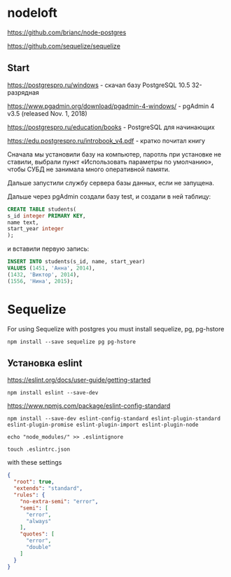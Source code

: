 # nodeloft

https://github.com/brianc/node-postgres

https://github.com/sequelize/sequelize


## Start

https://postgrespro.ru/windows - скачал базу PostgreSQL 10.5 32-разрядная

https://www.pgadmin.org/download/pgadmin-4-windows/ - pgAdmin 4 v3.5 (released Nov. 1, 2018)

https://postgrespro.ru/education/books - PostgreSQL для начинающих

https://edu.postgrespro.ru/introbook_v4.pdf - кратко почитал книгу

Сначала мы установили базу на компьютер, паротль при установке не ставили, выбрали пункт «Использовать
параметры по умолчанию», чтобы СУБД не занимала много оперативной памяти.

Дальше запустили службу сервера базы данных, если не запущена.

Дальше через pgAdmin создали базу test,
и создали в ней таблицу:

```sql
CREATE TABLE students(
s_id integer PRIMARY KEY,
name text,
start_year integer
);
```

и вставили первую запись:

```sql
INSERT INTO students(s_id, name, start_year)
VALUES (1451, 'Анна', 2014),
(1432, 'Виктор', 2014),
(1556, 'Нина', 2015);
```


# Sequelize

For using Sequelize with postgres you must install sequelize, pg, pg-hstore

`npm install --save sequelize pg pg-hstore`


## Установка eslint

https://eslint.org/docs/user-guide/getting-started

`npm install eslint --save-dev`

https://www.npmjs.com/package/eslint-config-standard

`npm install --save-dev eslint-config-standard eslint-plugin-standard eslint-plugin-promise eslint-plugin-import eslint-plugin-node`

`echo "node_modules/" >> .eslintignore`

`touch .eslintrc.json`

with these settings

```json
{
  "root": true,
  "extends": "standard",
  "rules": {
    "no-extra-semi": "error",
    "semi": [
      "error",
      "always"
    ],
    "quotes": [
      "error",
      "double"
    ]
  }
}
```
